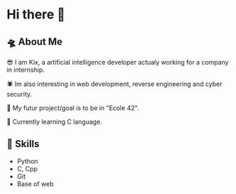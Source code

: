 # Hi there 👋

<!--
**kix300/kix300** is a ✨ _special_ ✨ repository because its `README.md` (this file) appears on your GitHub profile.

Here are some ideas to get you started:

- 🔭 I’m currently working on ...
- 🌱 I’m currently learning ...
- 👯 I’m looking to collaborate on ...
- 🤔 I’m looking for help with ...
- 💬 Ask me about ...
- 📫 How to reach me: ...
- 😄 Pronouns: ...
- ⚡ Fun fact: ...
-->

## 🛸 About Me 

😎 I am Kix, a artificial intelligence developer actualy working for a company in internship.  

🕷 Im also interesting in web development, reverse engineering and cyber security.

💪 My futur project/goal is to be in "Ecole 42".

🤯 Currently learning C language.

## 🗿 Skills 

- Python
- C, Cpp
- Git
- Base of web 


